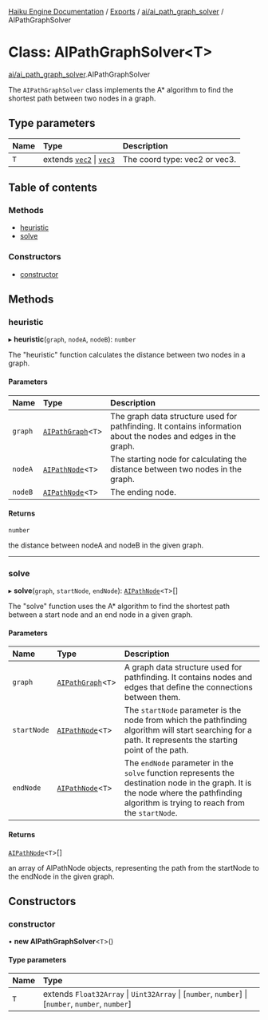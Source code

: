 [Haiku Engine Documentation](../README.md) / [Exports](../modules.md) / [ai/ai\_path\_graph\_solver](../modules/ai_ai_path_graph_solver.md) / AIPathGraphSolver

# Class: AIPathGraphSolver<T\>

[ai/ai_path_graph_solver](../modules/ai_ai_path_graph_solver.md).AIPathGraphSolver

The `AIPathGraphSolver` class implements the A* algorithm to find the shortest path between two
nodes in a graph.

## Type parameters

| Name | Type | Description |
| :------ | :------ | :------ |
| `T` | extends [`vec2`](../modules/core_global.md#vec2) \| [`vec3`](../modules/core_global.md#vec3) | The coord type: vec2 or vec3. |

## Table of contents

### Methods

- [heuristic](ai_ai_path_graph_solver$AIPathGraphSolver.md#heuristic)
- [solve](ai_ai_path_graph_solver$AIPathGraphSolver.md#solve)

### Constructors

- [constructor](ai_ai_path_graph_solver$AIPathGraphSolver.md#constructor)

## Methods

### heuristic

▸ **heuristic**(`graph`, `nodeA`, `nodeB`): `number`

The "heuristic" function calculates the distance between two nodes in a graph.

#### Parameters

| Name | Type | Description |
| :------ | :------ | :------ |
| `graph` | [`AIPathGraph`](ai_ai_path_graph$AIPathGraph.md)<`T`\> | The graph data structure used for pathfinding. It contains information about the nodes and edges in the graph. |
| `nodeA` | [`AIPathNode`](../interfaces/ai_ai_path_graph$AIPathNode.md)<`T`\> | The starting node for calculating the distance between two nodes in the graph. |
| `nodeB` | [`AIPathNode`](../interfaces/ai_ai_path_graph$AIPathNode.md)<`T`\> | The ending node. |

#### Returns

`number`

the distance between nodeA and nodeB in the given graph.

___

### solve

▸ **solve**(`graph`, `startNode`, `endNode`): [`AIPathNode`](../interfaces/ai_ai_path_graph$AIPathNode.md)<`T`\>[]

The "solve" function uses the A* algorithm to find the shortest path between a start node and an end
node in a given graph.

#### Parameters

| Name | Type | Description |
| :------ | :------ | :------ |
| `graph` | [`AIPathGraph`](ai_ai_path_graph$AIPathGraph.md)<`T`\> | A graph data structure used for pathfinding. It contains nodes and edges that define the connections between them. |
| `startNode` | [`AIPathNode`](../interfaces/ai_ai_path_graph$AIPathNode.md)<`T`\> | The `startNode` parameter is the node from which the pathfinding algorithm will start searching for a path. It represents the starting point of the path. |
| `endNode` | [`AIPathNode`](../interfaces/ai_ai_path_graph$AIPathNode.md)<`T`\> | The `endNode` parameter in the `solve` function represents the destination node in the graph. It is the node where the pathfinding algorithm is trying to reach from the `startNode`. |

#### Returns

[`AIPathNode`](../interfaces/ai_ai_path_graph$AIPathNode.md)<`T`\>[]

an array of AIPathNode<T> objects, representing the path from the startNode to the endNode
in the given graph.

## Constructors

### constructor

• **new AIPathGraphSolver**<`T`\>()

#### Type parameters

| Name | Type |
| :------ | :------ |
| `T` | extends `Float32Array` \| `Uint32Array` \| [`number`, `number`] \| [`number`, `number`, `number`] |
